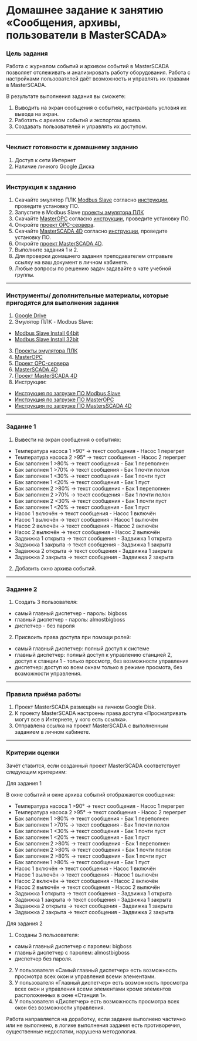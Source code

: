 # Домашнее задание к занятию «Сообщения, архивы, пользователи в MasterSCADA»

### Цель задания

Работа с журналом событий и архивом событий в MasterSCADA позволяет отслеживать и анализировать работу оборудования. Работа с настройками пользователей даёт возможность и управлять их правами в MasterSCADA.

В результате выполнения задания вы сможете:

1. Выводить на экран сообщения о событиях, настраивать условия их вывода на экран.
2. Работать с архивом событий и экспортом архива.
3. Создавать пользователей и управлять их доступом.

------

### Чеклист готовности к домашнему заданию

1. Доступ к сети Интернет
2. Наличие личного Google Диска

------

### Инструкция к заданию

1. Скачайте эмулятор ПЛК [Modbus Slave](https://www.modbustools.com/download.html) согласно [инструкции](https://docs.google.com/document/d/1Ev3rud-4SiXoUY6EUMWyhdeewMtvBtPHBgpbK_1V1qQ/edit?usp=sharing), проведите установку ПО.
2. Запустите в Modbus Slave [проекты эмулятора ПЛК](https://drive.google.com/drive/folders/1a2jHw5s4wkLTVP_iFoJua3DF8dJq5_9K?usp=sharing)
3. Скачайте [MasterOPC](https://insat.ru/products/?category=1666) согласно [инструкции](https://docs.google.com/document/d/1P69A5JeIwJc4tl_4unqFNwGHCM3CWj9GaNMLeXR7f3A/edit?usp=sharing), проведите установку ПО.
4. Откройте [проект OPC-сервера](https://drive.google.com/file/d/1hPJu9z_iUcsLwL2f1EA9UmC5T7F1G1it/view?usp=sharing).
5. Скачайте [MasterSCADA 4D](https://masterscada.ru/download4) согласно [инструкции](https://docs.google.com/document/d/1Va2eUNQpn054GAAnojp1zUsuOpM2ANS3i12PwRx2GbI/edit?usp=sharing), проведите установку ПО.
6. Откройте [проект MasterSCADA 4D](https://drive.google.com/drive/folders/1d3N1wOj-qhmdJLTEQj7tsHQ5iklLMJE6?usp=sharing).
7. Выполните задания 1 и 2.
8. Для проверки домашнего задания преподавателем отправьте ссылку на ваш документ в личном кабинете.
9. Любые вопросы по решению задач задавайте в чате учебной группы.

------

### Инструменты/ дополнительные материалы, которые пригодятся для выполнения задания

1. [Google Drive](https://www.google.com/intl/ru/drive/)
2. Эмулятор ПЛК - Modbus Slave:
- [Modbus Slave Install 64bit](https://www.modbustools.com/download/ModbusSlaveSetup64Bit.exe "ModbusSlave Install 64bit") 
- [Modbus Slave Install 32bit](https://www.modbustools.com/download/ModbusSlaveSetup32Bit.exe "ModbusSlave Install 32bit")
3. [Проекты эмулятора ПЛК](https://drive.google.com/drive/folders/1a2jHw5s4wkLTVP_iFoJua3DF8dJq5_9K?usp=sharing)
4. [MasterOPC](https://insat.ru/products/?category=1666)
5. [Проект OPC-сервера](https://drive.google.com/file/d/1hPJu9z_iUcsLwL2f1EA9UmC5T7F1G1it/view?usp=sharing)
6. [MasterSCADA 4D](https://masterscada.ru/download4)
7. [Проект MasterSCADA 4D](https://drive.google.com/drive/folders/1d3N1wOj-qhmdJLTEQj7tsHQ5iklLMJE6?usp=sharing)
8. Инструкции:
- [Инструкция по загрузке ПО Modbus Slave](https://docs.google.com/document/d/1Ev3rud-4SiXoUY6EUMWyhdeewMtvBtPHBgpbK_1V1qQ/edit?usp=sharing)
- [Инструкция по загрузке ПО MasterOPC](https://docs.google.com/document/d/1P69A5JeIwJc4tl_4unqFNwGHCM3CWj9GaNMLeXR7f3A/edit?usp=sharing)
- [Инструкция по загрузке ПО MastersSCADA 4D](https://docs.google.com/document/d/1Va2eUNQpn054GAAnojp1zUsuOpM2ANS3i12PwRx2GbI/edit?usp=sharing)
------

### Задание 1

1. Вывести на экран сообщения о событиях:
- Температура насоса 1 >90° → текст сообщения - Насос 1 перегрет
- Температура насоса 2 >95° → текст сообщения - Насос 2 перегрет
- Бак заполнен 1 >80% → текст сообщения - Бак 1 переполнен
- Бак заполнен 1 >70% → текст сообщения - Бак 1 почти полон
- Бак заполнен 1 <30% → текст сообщения - Бак 1 почти пуст
- Бак заполнен 1 <20% → текст сообщения - Бак 1 пуст
- Бак заполнен 2 >80% → текст сообщения - Бак 1 переполнен
- Бак заполнен 2 >70% → текст сообщения - Бак 1 почти полон
- Бак заполнен 2 <30% → текст сообщения - Бак 1 почти пуст
- Бак заполнен 1 <20% → текст сообщения - Бак 1 пуст
- Насос 1 включён → текст сообщения - Насос 1 включён
- Насос 1 вылючён → текст сообщения - Насос 1 вылючён
- Насос 2 включён → текст сообщения - Насос 2 включён
- Насос 2 вылючён → текст сообщения - Насос 2 вылючён
- Задвижка 1 открыта → текст сообщения - Задвижка 1 открыта
- Задвижка 1 закрыта → текст сообщения - Задвижка 1 закрыта
- Задвижка 2 открыта → текст сообщения - Задвижка 1 закрыта
- Задвижка 2 закрыта → текст сообщения - Задвижка 2 закрыта
 
2. Добавить окно архива событий.

------

### Задание 2

1. Создать 3 пользователя:
- самый главный диспетчер - пароль: bigboss
- главный диспетчер - пароль: almostbigboss
- диспетчер - без пароля
 
2. Присвоить права доступа при помощи ролей:
- самый главный диспетчер: полный доступ к системе
- главный диспетчер: полный доступ к управлению станцией 2, доступ к станции 1 - только просмотр, без возможности управления
- диспетчер: доступ ко всем окнам только в режиме просмота, без возможности управления.

------

### Правила приёма работы

1. Проект MasterSCADA размещён на личном Google Disk.
2. К проекту MasterSCADA настроены права доступа «Просматривать могут все в Интернете, у кого есть ссылка».
3. Отправлена ссылка на проект MasterSCADA с выполненным заданием в личном кабинете.

------

### Критерии оценки

Зачёт ставится, если созданный проект MasterSCADA соответствует следующим критериям:

Для задания 1
  
В окне событий и окне архива событий отображаются сообщения:

- Температура насоса 1 >90° → текст сообщения - Насос 1 перегрет
- Температура насоса 2 >95° → текст сообщения - Насос 2 перегрет
- Бак заполнен 1 >80% → текст сообщения - Бак 1 переполнен
- Бак заполнен 1 >70% → текст сообщения - Бак 1 почти полон
- Бак заполнен 1 <30% → текст сообщения - Бак 1 почти пуст
- Бак заполнен 1 <20% → текст сообщения - Бак 1 пуст
- Бак заполнен 2 >80% → текст сообщения - Бак 1 переполнен
- Бак заполнен 2 >80% → текст сообщения - Бак 1 почти полон
- Бак заполнен 2 >80% → текст сообщения - Бак 1 почти пуст
- Бак заполнен 1 >80% → текст сообщения - Бак 1 пуст
- Насос 1 включён → текст сообщения - Насос 1 включён
- Насос 1 вылючён → текст сообщения - Насос 1 вылючён
- Насос 2 включён → текст сообщения - Насос 2 включён
- Насос 2 вылючён → текст сообщения - Насос 2 вылючён
- Задвижка 1 открыта → текст сообщения - Задвижка 1 открыта
- Задвижка 1 закрыта → текст сообщения - Задвижка 1 закрыта
- Задвижка 2 открыта → текст сообщения - Задвижка 1 закрыта
- Задвижка 2 закрыта → текст сообщения - Задвижка 2 закрыта

Для задания 2

1. Созданы 3 пользователя:

- самый главный диспетчер с паролем: bigboss
- главный диспетчер с паролем: almostbigboss
- диспетчер без пароля.

2. У пользователя «Самый главный диспетчер» есть возможность просмотра всех окон и управления всеми элементами. 
3. У пользователя «Главный диспетчер» есть возможность просмотра всех окон и управления всеми элементами кроме элементов расположенных в окне «Станция 1».
3. У пользователя «Диспетчер» есть возможность просмотра всех окон без возможности управления.

Работа направляется на доработку, если задание выполнено частично или не выполнено, в логике выполнения задания есть противоречия, существенные недостатки, нарушена методология.
